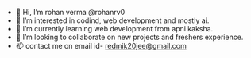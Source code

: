 - 👋 Hi, I’m rohan verma @rohanrv0
- 👀 I’m interested in codind, web development and mostly ai.
- 🌱 I’m currently learning web development from apni kaksha.
- 💞️ I’m looking to collaborate on new projects and freshers experience.
- 📫 contact me on email id- redmik20jee@gmail.com

<!---
rohanrv0/rohanrv0 is a ✨ special ✨ repository because its `README.md` (this file) appears on your GitHub profile.
You can click the Preview link to take a look at your changes.
--->

